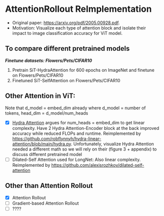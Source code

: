 # AttentionRollout ReImplementation
- Original paper: https://arxiv.org/pdf/2005.00928.pdf. 
- Motivation: Visualize each type of attention block and isolate their impact to image classification accuracy for ViT model.

## To compare different pretrained models
***Finetune datasets: Flowers/Pets/CIFAR10***
1. Pretrain SiT-HydraAttention for 600 epochs on ImageNet and finetune on Flowers/Pets/CIFAR10
2. Finetuned SiT-SelfAttention on Flowers/Pets/CIFAR10
     
## Other Attention in ViT:
Note that d_model = embed_dim already where d_model = number of tokens, head_dim = d_model/num_heads
- [x] [Hydra Attention](https://arxiv.org/abs/2209.07484) argues for num_heads = embed_dim to get linear complexity. Have 2 Hydra Attention-Encoder block at the back improved accuracy while reduced FLOPs and runtime. Reimplemented by https://github.com/robflynnyh/hydra-linear-attention/blob/main/hydra.py. Unfortunately, visualize Hydra Attention needed a different math so we will rely on their (figure 3 + appendix) to discuss different pretrained model
- [ ] Dilated-Self Attention used for LongNet: Also linear complexity. Reimplemented by https://github.com/alexisrozhkov/dilated-self-attention  
          
## Other than Attention Rollout
- [x] Attention Rollout
- [ ] Gradient-based Attention Rollout
- [ ] ????
